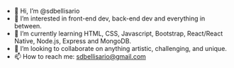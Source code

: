 - 👋 Hi, I’m @sdbellisario
- 👀 I’m interested in front-end dev, back-end dev and everything in between.
- 🌱 I’m currently learning HTML, CSS, Javascript, Bootstrap, React/React Native, Node.js, Express and MongoDB.
- 💞️ I’m looking to collaborate on anything artistic, challenging, and unique.
- 📫 How to reach me: sdbellisario@gmail.com

<!---
sdbellisario/sdbellisario is a ✨ special ✨ repository because its `README.md` (this file) appears on your GitHub profile.
You can click the Preview link to take a look at your changes.
--->
